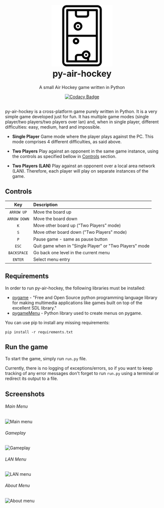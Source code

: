 <h1 align="center">
  <img alt="py-air-hockey" src="https://github.com/i96751414/py-air-hockey/raw/master/resources/images/icon.png" width="200px" height="200px"/>
  <br/>
  py-air-hockey
</h1>
<p align="center">A small Air Hockey game written in Python</p>
<div align="center">
  <a href="https://www.codacy.com/app/i96751414/py-air-hockey?utm_source=github.com&amp;utm_medium=referral&amp;utm_content=i96751414/py-air-hockey&amp;utm_campaign=Badge_Grade"><img alt="Codacy Badge" src="https://api.codacy.com/project/badge/Grade/06f87430bd7b48b3bb1d7eee43b0cc2b" /></a>
</div>
<br/>

py-air-hockey is a cross-platform game purely written in Python. It is a very simple game developed just for fun. It has multiple game modes (single player/two players/two players over lan) and, when in single player, different difficulties: easy, medium, hard and impossible.

- **Single Player**
    Game mode where the player plays against the PC. This mode comprises 4 different difficulties, as said above.

- **Two Players**
    Play against an opponent in the same game instance, using the controls as specified bellow in [Controls](#controls) section.

- **Two Players (LAN)**
    Play against an opponent over a local area network (LAN). Therefore, each player will play on separate instances of the game.

<a name="controls"></a>
## Controls

| Key | Description |
| :--: | :-- |
| ```ARROW UP``` | Move the board up |
| ```ARROW DOWN``` | Move the board down |
| ```K``` | Move other board up ("Two Players" mode) |
| ```S``` | Move other board down ("Two Players" mode) |
| ```P``` | Pause game - same as pause button |
| ```ESC``` | Quit game when in "Single Player" or "Two Players" mode |
| ```BACKSPACE``` | Go back one level in the current menu |
| ```ENTER``` | Select menu entry |

## Requirements
In order to run py-air-hockey, the following libraries must be installed:
- [pygame](https://www.pygame.org) - "Free and Open Source python programming language library for making multimedia applications like games built on top of the excellent SDL library."
- [pygameMenu](https://github.com/ppizarror/pygame-menu) - Python library used to create menus on pygame.

You can use pip to install any missing requirements: 
```commandline
pip install -r requirements.txt
```

## Run the game
To start the game, simply run ```run.py``` file. 

Currently, there is no logging of exceptions/errors, so if you want to keep tracking of any error messages don't forget to run ```run.py``` using a terminal or redirect its output to a file.

## Screenshots

###### Main Menu
![][image-1]

###### Gameplay
![][image-2]

###### LAN Menu
![][image-3]

###### About Menu
![][image-4]

[image-1]: https://github.com/i96751414/py-air-hockey/raw/master/resources/images/main_menu.png "Main menu"
[image-2]: https://github.com/i96751414/py-air-hockey/raw/master/resources/images/gameplay.png "Gameplay"
[image-3]: https://github.com/i96751414/py-air-hockey/raw/master/resources/images/lan.png "LAN menu"
[image-4]: https://github.com/i96751414/py-air-hockey/raw/master/resources/images/about.png "About menu"
